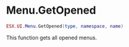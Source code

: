 # Menu.GetOpened

```lua
ESX.UI.Menu.GetOpened(type, namespace, name)
```

This function gets all opened menus.
